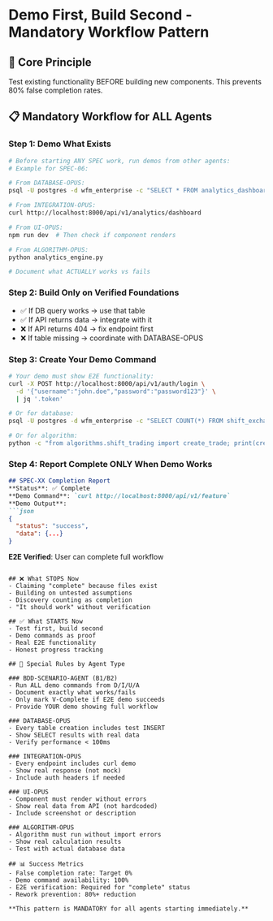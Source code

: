 # Demo First, Build Second - Mandatory Workflow Pattern

## 🎯 Core Principle
Test existing functionality BEFORE building new components. This prevents 80% false completion rates.

## 📋 Mandatory Workflow for ALL Agents

### Step 1: Demo What Exists
```bash
# Before starting ANY SPEC work, run demos from other agents:
# Example for SPEC-06:

# From DATABASE-OPUS:
psql -U postgres -d wfm_enterprise -c "SELECT * FROM analytics_dashboard"

# From INTEGRATION-OPUS:
curl http://localhost:8000/api/v1/analytics/dashboard

# From UI-OPUS:
npm run dev  # Then check if component renders

# From ALGORITHM-OPUS:
python analytics_engine.py

# Document what ACTUALLY works vs fails
```

### Step 2: Build Only on Verified Foundations
- ✅ If DB query works → use that table
- ✅ If API returns data → integrate with it
- ❌ If API returns 404 → fix endpoint first
- ❌ If table missing → coordinate with DATABASE-OPUS

### Step 3: Create Your Demo Command
```bash
# Your demo must show E2E functionality:
curl -X POST http://localhost:8000/api/v1/auth/login \
  -d '{"username":"john.doe","password":"password123"}' \
  | jq '.token'

# Or for database:
psql -U postgres -d wfm_enterprise -c "SELECT COUNT(*) FROM shift_exchanges"

# Or for algorithm:
python -c "from algorithms.shift_trading import create_trade; print(create_trade('EMP001', 'EMP002', '2025-08-01'))"
```

### Step 4: Report Complete ONLY When Demo Works
```markdown
## SPEC-XX Completion Report
**Status**: ✅ Complete
**Demo Command**: `curl http://localhost:8000/api/v1/feature`
**Demo Output**: 
```json
{
  "status": "success",
  "data": {...}
}
```
**E2E Verified**: User can complete full workflow
```

## ❌ What STOPS Now
- Claiming "complete" because files exist
- Building on untested assumptions  
- Discovery counting as completion
- "It should work" without verification

## ✅ What STARTS Now
- Test first, build second
- Demo commands as proof
- Real E2E functionality
- Honest progress tracking

## 🎯 Special Rules by Agent Type

### BDD-SCENARIO-AGENT (B1/B2)
- Run ALL demo commands from D/I/U/A
- Document exactly what works/fails
- Only mark V-Complete if E2E demo succeeds
- Provide YOUR demo showing full workflow

### DATABASE-OPUS
- Every table creation includes test INSERT
- Show SELECT results with real data
- Verify performance < 100ms

### INTEGRATION-OPUS  
- Every endpoint includes curl demo
- Show real response (not mock)
- Include auth headers if needed

### UI-OPUS
- Component must render without errors
- Show real data from API (not hardcoded)
- Include screenshot or description

### ALGORITHM-OPUS
- Algorithm must run without import errors
- Show real calculation results
- Test with actual database data

## 📊 Success Metrics
- False completion rate: Target 0%
- Demo command availability: 100%
- E2E verification: Required for "complete" status
- Rework prevention: 80%+ reduction

**This pattern is MANDATORY for all agents starting immediately.**